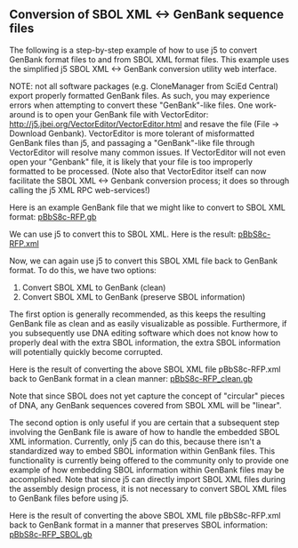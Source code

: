 ## Conversion of SBOL XML &lt;-&gt; GenBank sequence files

The following is a step-by-step example of how to use j5 to convert GenBank format files to and from SBOL XML format files. This example uses the simplified j5 SBOL XML <-> GenBank conversion utility web interface.

NOTE: not all software packages (e.g. CloneManager from SciEd Central) export properly formatted GenBank files. As such, you may experience errors when attempting to convert these "GenBank"-like files. One work-around is to open your GenBank file with VectorEditor:
http://j5.jbei.org/VectorEditor/VectorEditor.html
and resave the file (File -> Download Genbank). VectorEditor is more tolerant of misformatted GenBank files than j5, and passaging a "GenBank"-like file through VectorEditor will resolve many common issues. If VectorEditor will not even open your "Genbank" file, it is likely that your file is too improperly formatted to be processed. (Note also that VectorEditor itself can now facilitate the SBOL XML <-> Genbank conversion process; it does so through calling the j5 XML RPC web-services!)

Here is an example GenBank file that we might like to convert to SBOL XML format: [pBbS8c-RFP.gb](../../documents/pBbS8c-RFP0.gb.txt)

We can use j5 to convert this to SBOL XML. Here is the result: [pBbS8c-RFP.xml](../../documents/pBbS8c-RFP.xml)

Now, we can again use j5 to convert this SBOL XML file back to GenBank format. To do this, we have two options:

1) Convert SBOL XML to GenBank (clean)
2) Convert SBOL XML to GenBank (preserve SBOL information)

The first option is generally recommended, as this keeps the resulting GenBank file as clean and as easily visualizable as possible. Furthermore, if you subsequently use DNA editing software which does not know how to properly deal with the extra SBOL information, the extra SBOL information will potentially quickly become corrupted.

Here is the result of converting the above SBOL XML file pBbS8c-RFP.xml back to GenBank format in a clean manner: [pBbS8c-RFP_clean.gb](../../documents/pBbS8c-RFP_clean.gb.txt)

Note that since SBOL does not yet capture the concept of "circular" pieces of DNA, any GenBank sequences covered from SBOL XML will be "linear". 

The second option is only useful if you are certain that a subsequent step involving the GenBank file is aware of how to handle the embedded SBOL XML information. Currently, only j5 can do this, because there isn't a standardized way to embed SBOL information within GenBank files. This functionality is currently being offered to the community only to provide one example of how embedding SBOL information within GenBank files may be accomplished. Note that since j5 can directly import SBOL XML files during the assembly design process, it is not necessary to convert SBOL XML files to GenBank files before using j5.

Here is the result of converting the above SBOL XML file pBbS8c-RFP.xml back to GenBank format in a manner that preserves SBOL information: [pBbS8c-RFP_SBOL.gb](../../documents/pBbS8c-RFP_SBOL.gb.txt)